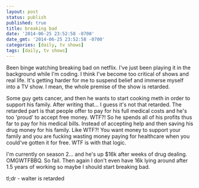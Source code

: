 ```yaml
---
layout: post
status: publish
published: true
title: breaking bad
date: '2014-06-25 23:52:58 -0700'
date_gmt: '2014-06-25 23:52:58 -0700'
categories: [daily, tv shows]
tags: [daily, tv shows]
---
```

<p>Been binge watching breaking bad on netflix. I've just been playing it in the background while I'm coding. I think I've become too critical of shows and real life. It's getting harder for me to suspend belief and immerse myself into a TV show. I mean, the whole premise of the show is retarded.</p>
<p>Some guy gets cancer, and then he wants to start cooking meth in order to support his family. After writing that... I guess it's not that retarded. The retarded part is that people offer to pay for his full medical costs and he's too 'proud' to accept free money. WTF?! So he spends all of his profits thus far to pay for his medical bills. Instead of accepting help and then saving his drug money for his family. Like WTF?! You want money to support your family and you are fucking wasting money paying for healthcare when you could've gotten it for free. WTF is with that logic.</p>
<p>I'm currently on season 2... and he's up $16k after weeks of drug dealing. OMGWTFBBQ. So fail. Then again I don't even have 16k lying around after 1.5 years of working so maybe I should start breaking bad.</p>
<p>tl;dr - walter is retarded</p>
